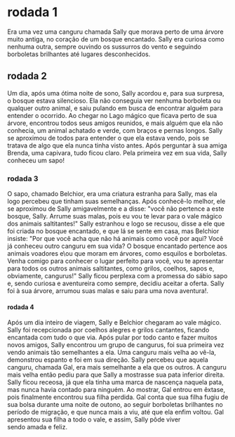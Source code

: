 # rodada 1 
Era uma vez uma canguru chamada Sally que morava perto de uma árvore muito antiga, no coração de um bosque encantado. Sally era curiosa como nenhuma outra, sempre ouvindo os sussurros do vento e seguindo borboletas brilhantes até lugares desconhecidos.

## rodada 2
Um dia, após uma ótima noite de sono, Sally acordou e, para sua surpresa, o bosque estava silencioso. Ela não conseguia ver nenhuma borboleta ou qualquer outro animal, e saiu pulando em busca de encontrar alguém para entender o ocorrido. Ao chegar no Lago mágico que ficava perto de sua árvore, encontrou todos seus amigos reunidos, e mais alguém que ela não conhecia, um animal achatado e verde, com braços e pernas longos. Sally se aproximou de todos para entender o que ela estava vendo, pois se tratava de algo que ela nunca tinha visto antes. Após perguntar à sua amiga Brenda, uma capivara, tudo ficou claro. Pela primeira vez em sua vida, Sally conheceu um sapo!

### rodada 3 
O sapo, chamado Belchior, era uma criatura estranha para Sally, mas ela logo percebeu que tinham suas semelhanças. Após conhecê-lo melhor, ele se aproximou de Sally amigavelmente e a disse: "você não pertence a este bosque, Sally. Arrume suas malas, pois eu vou te levar para o vale mágico dos animais saltitantes!" 
Sally estranhou e logo se recusou, disse a ele que foi criada no bosque encantado, e que lá se sente em casa, mas Belchior insiste: "Por que você acha que não há animais como você por aqui? Você já conheceu outro canguru em sua vida? O bosque encantado pertence aos animais voadores e\ou que moram em árvores, como esquilos e borboletas. Venha comigo para conhecer o lugar perfeito para você, vou te apresentar para todos os outros animais saltitantes, como grilos, coelhos, sapos e, obviamente, cangurus!"
Sally ficou perplexa com a promessa do sábio sapo e, sendo curiosa e aventureira como sempre, decidiu aceitar a oferta. Sally foi à sua árvore, arrumou suas malas e saiu para uma nova aventura!.

#### rodada 4
Após um dia inteiro de viagem, Sally e Belchior chegaram ao vale mágico. Sally foi recepcionada por coelhos alegres e grilos cantantes, ficando encantada com tudo o que via. Após pular por todo canto e fazer muitos novos amigos, Sally encontrou um grupo de cangurus, foi sua primeira vez vendo animais tão semelhantes a ela. Uma canguru mais velha ao vê-la, demonstrou espanto e foi em sua direção. Sally percebeu que aquela canguru, chamada Gal, era mais semelhante a ela que os outros. A canguru mais velha então pediu para que Sally a mostrasse sua pata inferior direita. Sally ficou receosa, já que ela tinha uma marca de nascença naquela pata, mas nunca havia contado para ninguém. Ao mostrar, Gal entrou em êxtase, pois finalmente encontrou sua filha perdida. Gal conta que sua filha fugiu de sua bolsa durante uma noite de outono, ao seguir borboletas brilhantes no período de migração, e que nunca mais a viu, até que ela enfim voltou. Gal apresentou sua filha a todo o vale, e assim, Sally pôde viver sendo amada e feliz.
